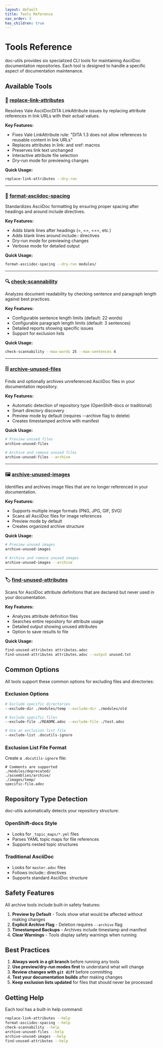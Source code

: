 ```yaml
---
layout: default
title: Tools Reference
nav_order: 3
has_children: true
---
```


# Tools Reference

doc-utils provides six specialized CLI tools for maintaining AsciiDoc documentation repositories. Each tool is designed to handle a specific aspect of documentation maintenance.

## Available Tools

### 🔗 [replace-link-attributes](replace-link-attributes)
Resolves Vale AsciiDocDITA LinkAttribute issues by replacing attribute references in link URLs with their actual values.

**Key Features:**
- Fixes Vale LinkAttribute rule: "DITA 1.3 does not allow references to reusable content in link URLs"
- Replaces attributes in link: and xref: macros
- Preserves link text unchanged
- Interactive attribute file selection
- Dry-run mode for previewing changes

**Quick Usage:**
```bash
replace-link-attributes --dry-run
```

---

### 📝 [format-asciidoc-spacing](format-asciidoc-spacing)
Standardizes AsciiDoc formatting by ensuring proper spacing after headings and around include directives.

**Key Features:**
- Adds blank lines after headings (=, ==, ===, etc.)
- Adds blank lines around include:: directives
- Dry-run mode for previewing changes
- Verbose mode for detailed output

**Quick Usage:**
```bash
format-asciidoc-spacing --dry-run modules/
```

---

### 🔍 [check-scannability](check-scannability)
Analyzes document readability by checking sentence and paragraph length against best practices.

**Key Features:**
- Configurable sentence length limits (default: 22 words)
- Configurable paragraph length limits (default: 3 sentences)
- Detailed reports showing specific issues
- Support for exclusion lists

**Quick Usage:**
```bash
check-scannability --max-words 25 --max-sentences 4
```

---

### 🗄️ [archive-unused-files](archive-unused-files)
Finds and optionally archives unreferenced AsciiDoc files in your documentation repository.

**Key Features:**
- Automatic detection of repository type (OpenShift-docs or traditional)
- Smart directory discovery
- Preview mode by default (requires --archive flag to delete)
- Creates timestamped archive with manifest

**Quick Usage:**
```bash
# Preview unused files
archive-unused-files

# Archive and remove unused files
archive-unused-files --archive
```

---

### 🖼️ [archive-unused-images](archive-unused-images)
Identifies and archives image files that are no longer referenced in your documentation.

**Key Features:**
- Supports multiple image formats (PNG, JPG, GIF, SVG)
- Scans all AsciiDoc files for image references
- Preview mode by default
- Creates organized archive structure

**Quick Usage:**
```bash
# Preview unused images
archive-unused-images

# Archive and remove unused images
archive-unused-images --archive
```

---

### 🏷️ [find-unused-attributes](find-unused-attributes)
Scans for AsciiDoc attribute definitions that are declared but never used in your documentation.

**Key Features:**
- Analyzes attribute definition files
- Searches entire repository for attribute usage
- Detailed output showing unused attributes
- Option to save results to file

**Quick Usage:**
```bash
find-unused-attributes attributes.adoc
find-unused-attributes attributes.adoc --output unused.txt
```

## Common Options

All tools support these common options for excluding files and directories:

### Exclusion Options

```bash
# Exclude specific directories
--exclude-dir ./modules/temp --exclude-dir ./modules/old

# Exclude specific files
--exclude-file ./README.adoc --exclude-file ./test.adoc

# Use an exclusion list file
--exclude-list .docutils-ignore
```

### Exclusion List File Format

Create a `.docutils-ignore` file:

```
# Comments are supported
./modules/deprecated/
./assemblies/archive/
./images/temp/
specific-file.adoc
```

## Repository Type Detection

doc-utils automatically detects your repository structure:

### OpenShift-docs Style
- Looks for `_topic_maps/*.yml` files
- Parses YAML topic maps for file references
- Supports nested topic structures

### Traditional AsciiDoc
- Looks for `master.adoc` files
- Follows include:: directives
- Supports standard AsciiDoc structure

## Safety Features

All archive tools include built-in safety features:

1. **Preview by Default** - Tools show what would be affected without making changes
2. **Explicit Archive Flag** - Deletion requires `--archive` flag
3. **Timestamped Backups** - Archives include timestamp and manifest
4. **Clear Warnings** - Tools display safety warnings when running

## Best Practices

1. **Always work in a git branch** before running any tools
2. **Use preview/dry-run modes first** to understand what will change
3. **Review changes with `git diff`** before committing
4. **Test your documentation builds** after making changes
5. **Keep exclusion lists updated** for files that should never be processed

## Getting Help

Each tool has a built-in help command:

```bash
replace-link-attributes --help
format-asciidoc-spacing --help
check-scannability --help
archive-unused-files --help
archive-unused-images --help
find-unused-attributes --help
```
